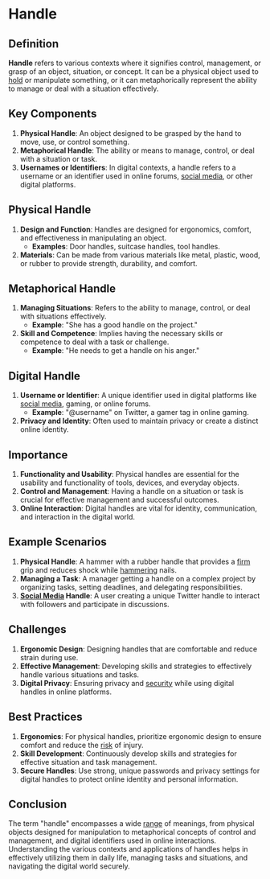 # Handle

## Definition
**Handle** refers to various contexts where it signifies control, management, or grasp of an object, situation, or concept. It can be a physical object used to [hold](../h/hold.md) or manipulate something, or it can metaphorically represent the ability to manage or deal with a situation effectively.

## Key Components
1. **Physical Handle**: An object designed to be grasped by the hand to move, use, or control something.
2. **Metaphorical Handle**: The ability or means to manage, control, or deal with a situation or task.
3. **Usernames or Identifiers**: In digital contexts, a handle refers to a username or an identifier used in online forums, [social media](../s/social_media.md), or other digital platforms.

## Physical Handle
1. **Design and Function**: Handles are designed for ergonomics, comfort, and effectiveness in manipulating an object.
   - **Examples**: Door handles, suitcase handles, tool handles.
2. **Materials**: Can be made from various materials like metal, plastic, wood, or rubber to provide strength, durability, and comfort.

## Metaphorical Handle
1. **Managing Situations**: Refers to the ability to manage, control, or deal with situations effectively.
   - **Example**: "She has a good handle on the project."
2. **Skill and Competence**: Implies having the necessary skills or competence to deal with a task or challenge.
   - **Example**: "He needs to get a handle on his anger."

## Digital Handle
1. **Username or Identifier**: A unique identifier used in digital platforms like [social media](../s/social_media.md), gaming, or online forums.
   - **Example**: "@username" on Twitter, a gamer tag in online gaming.
2. **Privacy and Identity**: Often used to maintain privacy or create a distinct online identity.

## Importance
1. **Functionality and Usability**: Physical handles are essential for the usability and functionality of tools, devices, and everyday objects.
2. **Control and Management**: Having a handle on a situation or task is crucial for effective management and successful outcomes.
3. **Online Interaction**: Digital handles are vital for identity, communication, and interaction in the digital world.

## Example Scenarios
1. **Physical Handle**: A hammer with a rubber handle that provides a [firm](../f/firm.md) grip and reduces shock while [hammering](../h/hammering.md) nails.
2. **Managing a Task**: A manager getting a handle on a complex project by organizing tasks, setting deadlines, and delegating responsibilities.
3. **[Social Media](../s/social_media.md) Handle**: A user creating a unique Twitter handle to interact with followers and participate in discussions.

## Challenges
1. **Ergonomic Design**: Designing handles that are comfortable and reduce strain during use.
2. **Effective Management**: Developing skills and strategies to effectively handle various situations and tasks.
3. **Digital Privacy**: Ensuring privacy and [security](../s/security.md) while using digital handles in online platforms.

## Best Practices
1. **Ergonomics**: For physical handles, prioritize ergonomic design to ensure comfort and reduce the [risk](../r/risk.md) of injury.
2. **Skill Development**: Continuously develop skills and strategies for effective situation and task management.
3. **Secure Handles**: Use strong, unique passwords and privacy settings for digital handles to protect online identity and personal information.

## Conclusion
The term "handle" encompasses a wide [range](../r/range.md) of meanings, from physical objects designed for manipulation to metaphorical concepts of control and management, and digital identifiers used in online interactions. Understanding the various contexts and applications of handles helps in effectively utilizing them in daily life, managing tasks and situations, and navigating the digital world securely.

